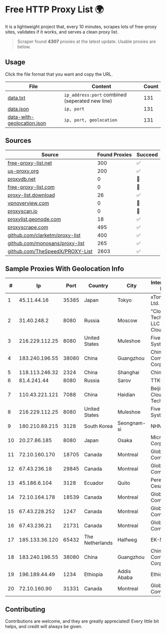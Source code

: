 
# Free HTTP Proxy List 🌍

It is a lightweight project that, every 10 minutes, scrapes lots of free-proxy sites, validates if it works, and serves a clean proxy list.


> Scraper found **4307** proxies at the latest update. Usable proxies are below.

## Usage

Click the file format that you want and copy the URL.


|File|Content|Count|
|----|-------|-----|
|[data.txt](https://raw.githubusercontent.com/themiralay/Proxy-List-World/master/data.txt)|`ip_address:port` combined (seperated new line)|131|
|[data.json](https://raw.githubusercontent.com/themiralay/Proxy-List-World/master/data.json)|`ip, port`|131|
|[data-with-geolocation.json](https://raw.githubusercontent.com/themiralay/Proxy-List-World/master/data-with-geolocation.json)|`ip, port, geolocation`|131|

## Sources

|Source|Found Proxies|Succeed|
|------|-------------|-------|
|[free-proxy-list.net](https://free-proxy-list.net)|300|✅|
|[us-proxy.org](https://www.us-proxy.org)|200|✅|
|[proxydb.net](http://proxydb.net)|0|🚫|
|[free-proxy-list.com](https://free-proxy-list.com/?page=&port=&type%5B%5D=http&type%5B%5D=https&up_time=0&search=Search)|0|🚫|
|[proxy-list.download](https://www.proxy-list.download/HTTP)|26|✅|
|[vpnoverview.com](https://vpnoverview.com/privacy/anonymous-browsing/free-proxy-servers)|0|🚫|
|[proxyscan.io](https://www.proxyscan.io)|0|🚫|
|[proxylist.geonode.com](https://proxylist.geonode.com/api/proxy-list?limit=300&page=1&sort_by=lastChecked&sort_type=desc&protocols=http,https)|18|✅|
|[proxyscrape.com](https://api.proxyscrape.com/v2/?request=displayproxies&protocol=http&timeout=10000&country=all&ssl=all&anonymity=all)|495|✅|
|[github.com/clarketm/proxy-list](https://raw.githubusercontent.com/clarketm/proxy-list/master/proxy-list-raw.txt)|400|✅|
|[github.com/monosans/proxy-list](https://raw.githubusercontent.com/monosans/proxy-list/main/proxies/http.txt)|265|✅|
|[github.com/TheSpeedX/PROXY-List](https://raw.githubusercontent.com/TheSpeedX/PROXY-List/master/http.txt)|2603|✅|


## Sample Proxies With Geolocation Info

|#|Ip|Port|Country|City|Internet Service Provider|
|-|--|----|-------|----|-------------------------|
|1|45.11.44.16|35385|Japan|Tokyo|xTom Japan Co., Ltd.|
|2|31.40.248.2|8080|Russia|Moscow|"Cloud Technologies" LLC trading as Cloud.ru|
|3|216.229.112.25|8080|United States|Muleshoe|Five Area Systems, LLC|
|4|183.240.196.55|38080|China|Guangzhou|China Mobile Communications Corporation|
|5|118.113.246.32|2324|China|Shanghai|Chinanet|
|6|81.4.241.44|8080|Russia|Sarov|TTK-NN|
|7|110.43.221.121|7088|China|Haidian|Beijing Kingsoft Cloud Internet Technology Co|
|8|216.229.112.25|8080|United States|Muleshoe|Five Area Systems, LLC|
|9|180.210.89.215|3128|South Korea|Seongnam-si|NHNCLOUD|
|10|20.27.86.185|8080|Japan|Osaka|Microsoft Corporation|
|11|72.10.160.170|18705|Canada|Montreal|GloboTech Communications|
|12|67.43.236.18|29845|Canada|Montreal|GloboTech Communications|
|13|45.186.6.104|3128|Ecuador|Quito|Perez Tito Julio Cesar|
|14|72.10.164.178|18539|Canada|Montreal|GloboTech Communications|
|15|67.43.228.252|1247|Canada|Montreal|GloboTech Communications|
|16|67.43.236.21|21731|Canada|Montreal|GloboTech Communications|
|17|185.133.36.120|65432|The Netherlands|Halfweg|EK-Media B.V.|
|18|183.240.196.55|38080|China|Guangzhou|China Mobile Communications Corporation|
|19|196.189.44.49|1234|Ethiopia|Addis Ababa|Ethiotelecom|
|20|72.10.160.90|31331|Canada|Montreal|GloboTech Communications|



## Contributing

Contributions are welcome, and they are greatly appreciated! Every
little bit helps, and credit will always be given.

